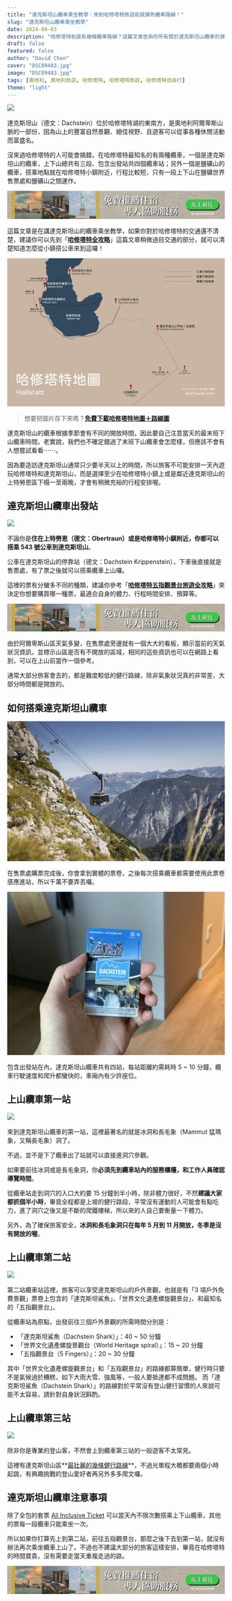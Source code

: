 ```yaml
---
title: "達克斯坦山纜車乘坐教學｜來到哈修塔特旅遊前就摸熟纜車路線！"
slug: "達克斯坦山纜車乘坐教學"
date: 2024-08-03
description: "哈修塔特到底有幾條纜車路線？這篇文章告訴你所有關於達克斯坦山纜車的資訊！"
draft: false
featured: false
author: "David Chen"
cover: "DSC09483.jpg"
image: "DSC09483.jpg"
tags: [奧地利, 奧地利旅遊, 哈修塔特, 哈修塔特旅遊, 哈修塔特自由行]
theme: "light"
---
```


![](DSC09483.jpg)

達克斯坦山（德文：Dachstein）位於哈修塔特湖的東南方，是奧地利阿爾卑斯山脈的一部份，因為山上的豐富自然景觀、絕佳視野、且遊客可以從事各種休閒活動而富盛名。

沒來過哈修塔特的人可能會搞錯，在哈修塔特最知名的有兩種纜車，一個是達克斯坦山的纜車，上下山總共有三段、包含出發站共四個纜車站；另外一個是鹽礦山的纜車，搭乘地點就在哈修塔特小鎮附近，行程比較短，只有一段上下山在鹽礦世界售票處和鹽礦山之間運作。

[![](hotel-banner.webp)](https://l.exittaiwan.com/book-a-hotel)

這篇文章是在講達克斯坦山的纜車乘坐教學，如果你對於哈修塔特的交通還不清楚，建議你可以先到「**[哈修塔特全攻略](https://exittaiwan.com/posts/%E5%93%88%E4%BF%AE%E5%A1%94%E7%89%B9%E6%97%85%E9%81%8A%E5%85%A8%E6%94%BB%E7%95%A5/)**」這篇文章稍微過目交通的部分，就可以清楚知道怎麼從小鎮搭公車來到這囉！

![](hallstatt-am-see.webp)

> 想要把圖片存下來嗎？**[免費下載哈修塔特地圖＋路線圖](https://exittaiwan.gumroad.com/l/hallstatt)**

達克斯坦山的纜車根據季節會有不同的開放時間，因此要自己注意當天的最末班下山纜車時間，老實說，我們也不確定錯過了末班下山纜車會怎麼樣，但應該不會有人想嘗試看看⋯⋯。

因為要造訪達克斯坦山通常只少要半天以上的時間，所以旅客不可能安排一天內遊玩哈修塔特和達克斯坦山，而是選擇至少在哈修塔特小鎮上或是鄰近達克斯坦山的上特勞恩區下榻一至兩晚，才會有稍微充裕的行程安排喔。

## 達克斯坦山纜車出發站

![](DSC09486.jpg)

不論你是**住在上特勞恩（德文：Obertraun）或是哈修塔特小鎮附近，你都可以搭乘 543 號公車到達克斯坦山**。

公車在達克斯坦山的停靠站（德文：Dachstein Krippenstein），下車後直接就是售票處，有了票之後就可以搭乘纜車上山囉。

這裡的票有分蠻多不同的種類，建議你參考「[**哈修塔特五指觀景台旅遊全攻略**](https://exittaiwan.com/posts/哈修塔特五指觀景台旅遊全攻略/)」來決定你想要購買哪一種票，最適合自身的體力、行程時間安排、預算等。

[![](hotel-banner.webp)](https://l.exittaiwan.com/book-a-hotel)

由於阿爾卑斯山區天氣多變，在售票處旁邊就有一個大大的看板，顯示當前的天氣狀況資訊，並標示山區是否有不開放的區域，相同的這些資訊也可以在網路上看到，可以在上山前當作一個參考。

通常大部分旅客會去的，都是難度較低的健行路線，除非氣象狀況真的非常差，大部分時間都是開放的。

## 如何搭乘達克斯坦山纜車

![照片取自 Dachstein Krippenstein 官網](dachstein-cable-car.webp)

在售票處購票完成後，你會拿到實體的票卷，之後每次搭乘纜車都需要使用此票卷感應進站，所以千萬不要弄丟囉。

![](IMG_7335.JPG)

包含出發站在內，達克斯坦山纜車共有四站，每站距離約需耗時 5 \~ 10 分鐘，纜車行駛速度和爬升都蠻快的，車廂內有少許座位。

## 上山纜車第一站

![](IMG_3970.jpg)

來到達克斯坦山纜車的第一站，這裡最著名的就是冰洞和長毛象（Mammut 猛瑪象，又稱長毛象）洞了。

不過，並不是下了纜車出了站就可以直接進洞穴參觀。

如果要前往冰洞或是長毛象洞，你**必須先到纜車站內的服務櫃檯，和工作人員確認導覽時間**。

從纜車站走到洞穴的入口大約要 15 分鐘到半小時，除非體力很好，不然**建議大家都抓個半小時**，畢竟全程都是上坡的健行路段，平常沒有運動的人可能會有點吃力，進了洞穴之後又是不斷的爬鐵樓梯，所以來的人自己要衡量一下體力。

另外，為了確保旅客安全，**冰洞和長毛象洞只在每年 5 月到 11 月開放，冬季是沒有開放的喔**。

## 上山纜車第二站

![](IMG_3900.jpg)

第二站纜車站這裡，旅客可以享受達克斯坦山的戶外景觀，也就是有「3 項戶外免費景觀」票卷上包含的「達克斯坦鯊魚」、「世界文化遺產螺旋觀景台」、和最知名的「五指觀景台」。

從纜車站為原點，出發前往三個戶外景觀的所需時間分別是：

- 「達克斯坦鯊魚（Dachstein Shark）」：40 \~ 50 分鐘
- 「世界文化遺產螺旋景觀台（World Heritage spiral）」：15 \~ 20 分鐘
- 「五指觀景台（5 Fingers）」：20 \~ 30 分鐘

其中「世界文化遺產螺旋觀景台」和「五指觀景台」的路線都算簡單，健行時只要不是氣候過於糟糕，如下大雨大雪、強風等，一般人要抵達都不成問題。
而「達克斯坦鯊魚（Dachstein Shark）」的路線對於平常沒有登山健行習慣的人來說可能不太容易，請針對自身狀況斟酌。

## 上山纜車第三站

![](IMG_3902.jpg)

除非你是專業的登山客，不然會上到纜車第三站的一般遊客不太常見。

這裡有達克斯坦山區**[最壯麗的幾條健行路線](https://freewalkingtoursalzburg.com/dachstein-krippenstein#3-cable-car-station-vintage--hiking)**，不過光單程大概都要兩個小時起跳，有興趣挑戰的登山愛好者再另外多多爬文囉。

## 達克斯坦山纜車注意事項

除了全包的套票 [All Inclusive Ticket](https://app.heptabase.com/d4547ce0-944a-4ec4-bd3e-f7045e863e76/card/70424ca1-2055-4491-8135-da660f747fc2) 可以當天內不限次數搭乘上下山纜車，其他的票每一段纜車只能乘坐一次。

所以如果你打算先上到第二站，前往五指觀景台，那麼之後下去到第一站，就沒有辦法再次乘坐纜車上山了。不過也不建議大部分的旅客這樣安排，畢竟在哈修塔特的時間寶貴，沒有需要走當天重複走過的路。

[![](hotel-banner.webp)](https://l.exittaiwan.com/book-a-hotel)